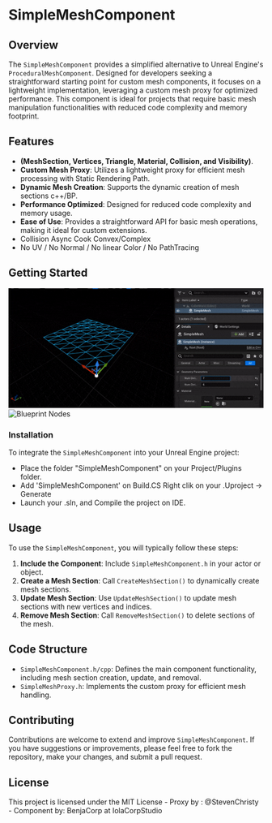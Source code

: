 # SimpleMeshComponent

## Overview

The `SimpleMeshComponent` provides a simplified alternative to Unreal Engine's `ProceduralMeshComponent`. Designed for developers seeking a straightforward starting point for custom mesh components, it focuses on a lightweight implementation, leveraging a custom mesh proxy for optimized performance. This component is ideal for projects that require basic mesh manipulation functionalities with reduced code complexity and memory footprint.

## Features

- **(MeshSection, Vertices, Triangle, Material, Collision, and Visibility)**.
- **Custom Mesh Proxy**: Utilizes a lightweight proxy for efficient mesh processing with Static Rendering Path.
- **Dynamic Mesh Creation**: Supports the dynamic creation of mesh sections c++/BP.
- **Performance Optimized**: Designed for reduced code complexity and memory usage.
- **Ease of Use**: Provides a straightforward API for basic mesh operations, making it ideal for custom extensions.
- Collision Async Cook Convex/Complex
- No UV / No Normal / No linear Color / No PathTracing


## Getting Started

![SimpleMeshDemo GIF](https://github.com/BenjaCorp/SimpleMeshComponent/blob/main/SimpleMeshSubdivise.gif?raw=true)
![Blueprint Nodes](https://github.com/BenjaCorp/SimpleMeshComponent/assets/19375442/c503c868-4ec0-480f-909f-9d58bc1c0b28)

### Installation

To integrate the `SimpleMeshComponent` into your Unreal Engine project:
- Place the folder "SimpleMeshComponent" on your Project/Plugins folder. 
- Add 'SimpleMeshComponent' on Build.CS Right clik on your .Uproject -> Generate
- Launch your .sln, and Compile the project on IDE.

## Usage

To use the `SimpleMeshComponent`, you will typically follow these steps:

1. **Include the Component**: Include `SimpleMeshComponent.h` in your actor or object.
2. **Create a Mesh Section**: Call `CreateMeshSection()` to dynamically create mesh sections.
3. **Update Mesh Section**: Use `UpdateMeshSection()` to update mesh sections with new vertices and indices.
4. **Remove Mesh Section**: Call `RemoveMeshSection()` to delete sections of the mesh.

## Code Structure

- `SimpleMeshComponent.h/cpp`: Defines the main component functionality, including mesh section creation, update, and removal.
- `SimpleMeshProxy.h`: Implements the custom proxy for efficient mesh handling.

## Contributing

Contributions are welcome to extend and improve `SimpleMeshComponent`. If you have suggestions or improvements, please feel free to fork the repository, make your changes, and submit a pull request.

## License

This project is licensed under the MIT License - Proxy by : @StevenChristy - Component by: BenjaCorp at IolaCorpStudio
